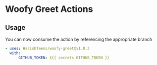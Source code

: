 # Woofy Greet Actions
## Usage

You can now consume the action by referencing the appropriate branch

```yaml
- uses: HarishTeens/woofy-greet@v1.0.3
  with:
      GITHUB_TOKEN: ${{ secrets.GITHUB_TOKEN }}
```